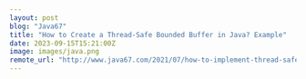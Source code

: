 ```yaml
---
layout: post
blog: "Java67"
title: "How to Create a Thread-Safe Bounded Buffer in Java? Example"
date: 2023-09-15T15:21:00Z
image: images/java.png
remote_url: "http://www.java67.com/2021/07/how-to-implement-thread-safe-bounded-buffer-in-java.html"
---
```

